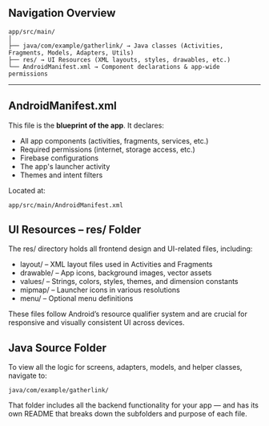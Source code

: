 ## Navigation Overview

```text
app/src/main/
│
├── java/com/example/gatherlink/ → Java classes (Activities, Fragments, Models, Adapters, Utils)
├── res/ → UI Resources (XML layouts, styles, drawables, etc.)
└── AndroidManifest.xml → Component declarations & app-wide permissions
```

---

## AndroidManifest.xml

This file is the **blueprint of the app**. It declares:

- All app components (activities, fragments, services, etc.)
- Required permissions (internet, storage access, etc.)
- Firebase configurations
- The app's launcher activity
- Themes and intent filters

Located at:
```text
app/src/main/AndroidManifest.xml
```

## UI Resources – res/ Folder

The res/ directory holds all frontend design and UI-related files, including:
- layout/ – XML layout files used in Activities and Fragments
- drawable/ – App icons, background images, vector assets
- values/ – Strings, colors, styles, themes, and dimension constants
- mipmap/ – Launcher icons in various resolutions
- menu/ – Optional menu definitions

These files follow Android’s resource qualifier system and are crucial for responsive and visually consistent UI across devices.

## Java Source Folder

To view all the logic for screens, adapters, models, and helper classes, navigate to:
```text
java/com/example/gatherlink/
```

That folder includes all the backend functionality for your app — and has its own README that breaks down the subfolders and purpose of each file.
